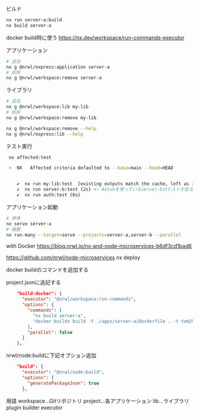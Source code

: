 

ビルド
```sh
nx run server-a:build
nx build server-a
```

docker build時に使う
https://nx.dev/workspace/run-commands-executor

アプリケーション
```sh
# 追加
nx g @nrwl/express:application server-a
# 削除
nx g @nrwl/workspace:remove server-a
```

ライブラリ
```sh
# 追加
nx g @nrwl/workspace:lib my-lib
# 削除
nx g @nrwl/workspace:remove my-lib
```



```sh
nx g @nrwl/workspace:remove --help
nx g @nrwl/express:lib --help
```

テスト実行
```sh
 nx affected:test

 >  NX   Affected criteria defaulted to --base=main --head=HEAD


    ✔  nx run my-lib:test  [existing outputs match the cache, left as is]
    ✔  nx run server-b:test (2s) <- #atuhを使っているserver-bのテストが走る
    ✔  nx run auth:test (6s)
```


アプリケーション起動
```sh
# 単体
nx serve server-a
# 複数
nx run-many --target=serve --projects=server-a,server-b --parallel
```

with Docker
https://blog.nrwl.io/nx-and-node-microservices-b6df3cd1bad6

https://github.com/nrwl/node-microservices
nx deploy


docker buildのコマンドを追加する

project.jsonに追記する
```json
    "build-docker": {
      "executor": "@nrwl/workspace:run-commands",
      "options": {
        "commands": [
          "nx build server-a",
          "docker buildx build -f ./apps/server-a/Dockerfile . -t tom256:server-a --load"
        ],
        "parallel": false
      }
    },
```
nrwl/node:buildに下記オプション追加
```json
    "build": {
      "executor": "@nrwl/node:build",
      "options": {
        "generatePackageJson": true
      },
```

用語
workspace...Gitリポジトリ
project...各アプリケーション
lib...ライブラリ
plugin
builder
executor
